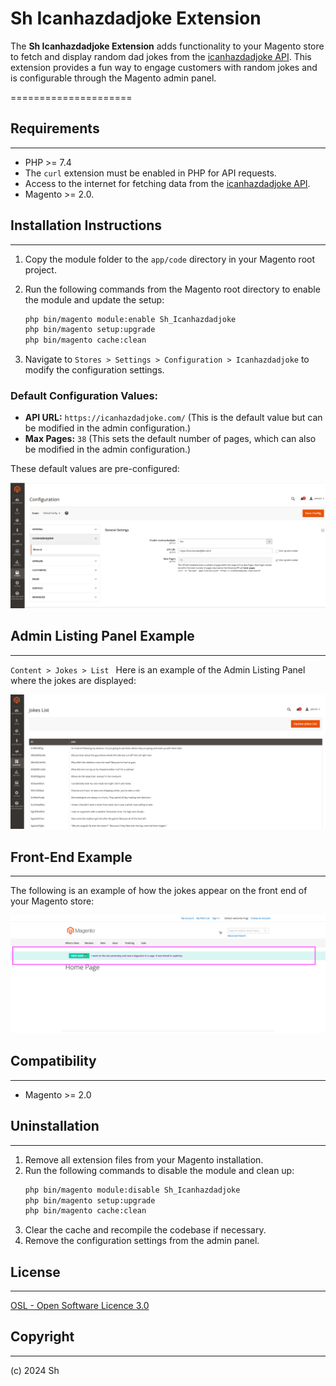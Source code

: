# Sh Icanhazdadjoke Extension

The **Sh Icanhazdadjoke Extension** adds functionality to your Magento store to fetch and display random dad jokes from the [icanhazdadjoke API](https://icanhazdadjoke.com/). This extension provides a fun way to engage customers with random jokes and is configurable through the Magento admin panel. 

=====================

## Requirements
------------
- PHP >= 7.4
- The `curl` extension must be enabled in PHP for API requests.
- Access to the internet for fetching data from the [icanhazdadjoke API](https://icanhazdadjoke.com/).
- Magento >= 2.0.


## Installation Instructions
-------------------------

1. Copy the module folder to the `app/code` directory in your Magento root project.

2. Run the following commands from the Magento root directory to enable the module and update the setup:
    ```bash
    php bin/magento module:enable Sh_Icanhazdadjoke
    php bin/magento setup:upgrade
    php bin/magento cache:clean
    ```

3. Navigate to `Stores > Settings > Configuration > Icanhazdadjoke` to modify the configuration settings.

### Default Configuration Values:
- **API URL:** `https://icanhazdadjoke.com/` (This is the default value but can be modified in the admin configuration.)
- **Max Pages:** `38` (This sets the default number of pages, which can also be modified in the admin configuration.)

These default values are pre-configured:

![Admin Configuration Panel](docs/images/admin-configuration.png)

## Admin Listing Panel Example
-------------------------
`Content > Jokes > List `
Here is an example of the Admin Listing Panel where the jokes are displayed:

![Admin Listing Panel](docs/images/admin-listing-panel.png)

## Front-End Example
-------------------------
The following is an example of how the jokes appear on the front end of your Magento store:

![Front-End Example](docs/images/frontend-example.png)


## Compatibility
-------------
- Magento >= 2.0

## Uninstallation
--------------
1. Remove all extension files from your Magento installation.
2. Run the following commands to disable the module and clean up:
    ```bash
    php bin/magento module:disable Sh_Icanhazdadjoke
    php bin/magento setup:upgrade
    php bin/magento cache:clean
    ```
3. Clear the cache and recompile the codebase if necessary.
4. Remove the configuration settings from the admin panel.

## License
-------
[OSL - Open Software Licence 3.0](http://opensource.org/licenses/osl-3.0.php)

## Copyright
---------
(c) 2024 Sh
